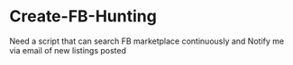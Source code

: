 # Create-FB-Hunting
Need a script that can search FB marketplace continuously and Notify me via email of new listings posted 
